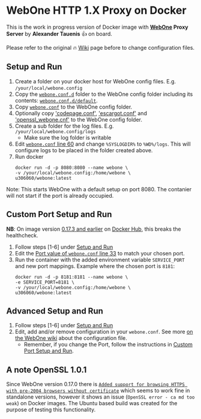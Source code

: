 # WebOne HTTP 1.X Proxy on Docker

This is the work in progress version of Docker image with **[WebOne](https://github.com/atauenis/webone) Proxy Server** by **Alexander Tauenis** 👍 on board.

Please refer to the original 🔥 [Wiki](https://github.com/atauenis/webone/wiki) page before to change configuration files.

## Setup and Run
1. Create a folder on your docker host for WebOne config files. E.g. `/your/local/webone.config`
2. Copy the [`webone.conf.d`](webone.config/webone.conf.d) folder  to the WebOne config folder including its contents: [`webone.conf.d/default`](webone.config/webone.conf.d/default.conf).
3. Copy [`webone.conf`](webone.config/webone.conf) to the WebOne config folder.
4. Optionally copy ['codepage.conf'](webone.config/codepage.conf), ['escargot.conf'](webone.config/escargot.conf) and ['openssl_webone.cnf'](webone.config/openssl_webone.cnf) to the WebOne config folder.
5. Create a sub folder for the log files. E.g. `/your/local/webone.config/logs`
    - Make sure the log folder is writable
6. Edit [`webone.conf` line 60](webone.config/webone.conf#L60) and change `%SYSLOGDIR%` to `%WD%/logs`. This will configure logs to be placed in the folder created above.
7. Run docker
   ```
   docker run -d -p 8080:8080 --name webone \
   -v /your/local/webone.config:/home/webone \
   u306060/webone:latest
   ``` 

Note: This starts WebOne with a default setup on port 8080. The contanier will not start if the port is already occupied.

## Custom Port Setup and Run
**NB**: On image version <u>0.17.3 and earlier</u> on [Docker Hub](https://hub.docker.com/r/u306060/webone/tags), this breaks the healthcheck.
1. Follow steps [1-6] under [Setup and Run](#quick-setup-and-run)
2. Edit the [Port value of `webone.conf` line 33](webone.config/webone.conf#L33) to match your chosen port.
3. Run the container with the added environment variable `SERVICE_PORT` and new port mappings. Example where the chosen port is `8181`:
      ```
      docker run -d -p 8181:8181 --name webone \
      -e SERVICE_PORT=8181 \
      -v /your/local/webone.config:/home/webone \
      u306060/webone:latest
      ```

## Advanced Setup and Run
1. Follow steps [1-6] under [Setup and Run](#quick-setup-and-run)
2. Edit, add and/or remove configuration in your `webone.conf`. See more [on the WebOne wiki](https://github.com/atauenis/webone/wiki/Configuration-file) about the configuration file.
    - Remember, if you change the Port, follow the instructions in [Custom Port Setup and Run](custom-port-setup-and-run).


## A note OpenSSL 1.0.1

Since WebOne version 0.17.0 there is [`Added support for browsing HTTPS with pre-2004 browsers without certificate`](https://github.com/atauenis/webone/releases/tag/v0.17.0) which seems to work fine in standalone versions, however it shows an issue (`OpenSSL error - ca md too weak`) on Docker images. The Ubuntu based build was created for the purpose of testing this functionality.
